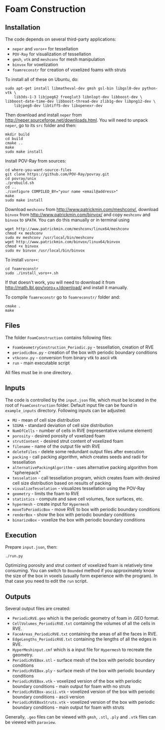 Foam Construction
============================
## Installation
The code depends on several third-party applications:
- `neper` and `voro++` for tessellation
- `POV-Ray` for visualization of tessellation
- `gmsh`, `vtk` and `meshconv` for mesh manipulation
- `binvox` for voxelization
- `foamreconstr` for creation of voxelized foams with struts

To install all of these on Ubuntu, do:
```
sudo apt-get install libmatheval-dev gmsh gsl-bin libgsl0-dev python-vtk \
    lib3ds-1-3 libjpeg62 freeglut3 libnlopt-dev libboost-dev \ libboost-date-time-dev libboost-thread-dev zlib1g-dev libpng12-dev \
    libjpeg8-dev libtiff5-dev libopenexr-dev
```
Then download and install `neper` from http://neper.sourceforge.net/downloads.html.
You will need to unpack `neper`, go to its `src` folder and then:
```
mkdir build
cd build
cmake ..
make
sudo make install
```
Install POV-Ray from sources:
```
cd where-you-want-source-files
git clone https://github.com/POV-Ray/povray.git
cd povray/unix
./prebuild.sh
cd ..
./configure COMPILED_BY="your name <email@address>"
make
sudo make install
```
Download `meshconv` from http://www.patrickmin.com/meshconv/, download
`binvox` from http://www.patrickmin.com/binvox/ and copy `meshconv` and `binvox` to `$PATH`. You can do this manually or in terminal using
```
wget http://www.patrickmin.com/meshconv/linux64/meshconv
chmod +x meshconv
sudo mv meshconv /usr/local/bin/meshconv
wget http://www.patrickmin.com/binvox/linux64/binvox
chmod +x binvox
sudo mv binvox /usr/local/bin/binvox
```
To install `voro++`:
```
cd foamreconstr
sudo ./install_voro++.sh
```
If that doesn't work, you will need to download it from
http://math.lbl.gov/voro++/download/ and install it manually.

To compile `foamreconstr` go to `foamreconstr/` folder and:
```
cmake .
make
```

## Files
The folder `FoamConstruction` contains following files:
- `FoamGeometryConstruction_Periodic.py` - tessellation, creation of RVE
- `periodicBox.py` - creation of the box with periodic boundary conditions
- `vtkconv.py` - conversion from binary vtk to ascii vtk
- `run` - main executable script

All files must be in one directory.

## Inputs
The code is controlled by the `input.json` file, which must be located in the
root of `FoamConstruction` folder. Default input file can be found
in `example_inputs` directory. Following inputs can be adjusted:
- `MU` - mean of cell size distribution
- `SIGMA` - standard deviation of cell size distribution
- `NumOfCells` - number of cells in RVE (representative volume element)
- `porosity` - desired porosity of voxelized foam
- `strutContent` - desired strut content of voxelized foam
- `filename` - name of the output file with RVE
- `deleteFiles` - delete some redundant output files after execution
- `packing` - call packing algorithm, which creates seeds and radii for
tessellation
- `alternativePackingAlgorithm` - uses alternative packing algorithm from "spherepack"
- `tesselation` - call tessellation program, which creates foam with desired
cell size distribution based on results of packing
- `visualizeTesselation` - visualizes tessellation using the POV-Ray
- `geometry` - limits the foam to RVE
- `statistics` - compute and save cell volumes, face surfaces, etc.
- `hypermesh` - create input for `Hypermesh`
- `moveToPeriodicBox` - move RVE to box with periodic boundary conditions
- `renderBox` - show the box with periodic boundary conditions
- `binarizeBox` - voxelize the box with periodic boundary conditions

## Execution
Prepare `input.json`, then:
```
./run.py
```
Optimizing porosity and strut content of voxelized foam is relatively time
consuming. You can switch to `Bounded` method if you approximately know the
size of the box in voxels (usually form experience with the program). In that
case you need to edit the `run` script.

## Outputs
Several output files are created:
- `PeriodicRVE.geo` which is the periodic geometry of foam in .GEO
format.
- `CellVolumes_PeriodicRVE.txt` containing the volumes of all the
cells in RVE.
- `FaceAreas_PeriodicRVE.txt` containing the areas of all the faces
in RVE.
- `EdgeLengths_PeriodicRVE.txt` containing the lengths of all the
edges in RVE.
- `HyperMeshinput.cmf` which is a input file for `Hypermesh` to
recreate the geometry.
- `PeriodicRVEBox.stl` - surface mesh of the box with periodic boundary
conditions
- `PeriodicRVEBox.ply` - surface mesh of the box with periodic boundary
conditions
- `PeriodicRVEBox.vtk` - voxelized version of the box with periodic
boundary conditions - main output for foam with no struts
- `PeriodicRVEBox-ascii.vtk` - voxelized version of the box with periodic
boundary conditions - ascii version
- `PeriodicRVEBoxStruts.vtk` - voxelized version of the box with periodic
boundary conditions - main output for foam with struts

Generally, `.geo` files can be viewed with `gmsh`, `.stl`, `.ply` and `.vtk`
files can be viewed with `paraview`.
